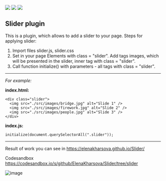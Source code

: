 <img src="https://img.shields.io/badge/HTML-blue"> <img src="https://img.shields.io/badge/CSS-blue">
<img src="https://img.shields.io/badge/JS-red">

## Slider plugin

This is a plugin, which allows to add a slider to your page.
Steps for applying slider:

1. Import files slider.js, slider.css
2. Set in your page Elements with class = "slider". Add tags images, which will be presented in the slider, inner tag with class = "slider".
3. Call function initialize() with parameters - all tags with class = "slider".
-------------------------------------------------------------------------------
<i>For example:</i>

<b>index.html:</b>
```
<div class="slider"> 
  <img src="./src/images/bridge.jpg" alt="Slide 1" />
  <img src="./src/images/firework.jpg" alt="Slide 2" />
  <img src="./src/images/people.jpg" alt="Slide 3" />
</div>
```

<b>index.js:</b>
```
initialize(document.querySelectorAll(".slider"));
```
------------------------------------------------------------------------------
Result of work you can see in https://elenakharsova.github.io/Slider/

Codesandbox https://codesandbox.io/s/github/ElenaKharsova/Slider/tree/slider

![image](https://github.com/ElenaKharsova/Slider/assets/96537658/bca197cf-829c-4993-a390-7c53fa5d6d3c)
